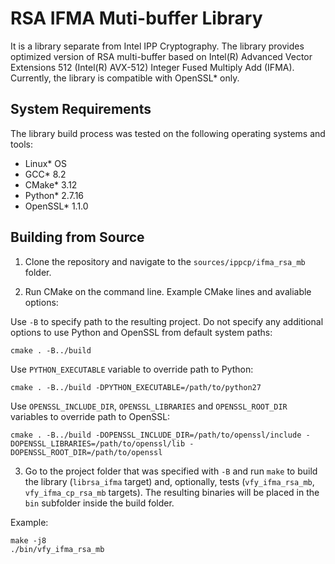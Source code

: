# RSA IFMA Muti-buffer Library

It is a library separate from Intel IPP Cryptography. The library provides optimized version of RSA multi-buffer based on Intel(R) Advanced Vector Extensions 512 (Intel(R) AVX-512) Integer Fused Multiply Add (IFMA). Currently, the library is compatible with OpenSSL\* only.

## System Requirements

The library build process was tested on the following operating systems and tools:
- Linux\* OS
- GCC\* 8.2
- CMake\* 3.12
- Python\* 2.7.16
- OpenSSL\* 1.1.0

## Building from Source

1. Clone the repository and navigate to the `sources/ippcp/ifma_rsa_mb` folder.

2. Run CMake on the command line. Example CMake lines and avaliable options:

Use `-B` to specify path to the resulting project. Do not specify any additional options to use Python and OpenSSL from default system paths:
```
cmake . -B../build
```

Use `PYTHON_EXECUTABLE` variable to override path to Python:
```
cmake . -B../build -DPYTHON_EXECUTABLE=/path/to/python27
```

Use `OPENSSL_INCLUDE_DIR`, `OPENSSL_LIBRARIES` and `OPENSSL_ROOT_DIR` variables to override path to OpenSSL:
```
cmake . -B../build -DOPENSSL_INCLUDE_DIR=/path/to/openssl/include -DOPENSSL_LIBRARIES=/path/to/openssl/lib -DOPENSSL_ROOT_DIR=/path/to/openssl
```

3. Go to the project folder that was specified with `-B` and run `make` to build the library (`librsa_ifma` target) and, optionally, tests (`vfy_ifma_rsa_mb`, `vfy_ifma_cp_rsa_mb` targets). The resulting binaries will be placed in the `bin` subfolder inside the build folder.

Example:
```
make -j8
./bin/vfy_ifma_rsa_mb
```
